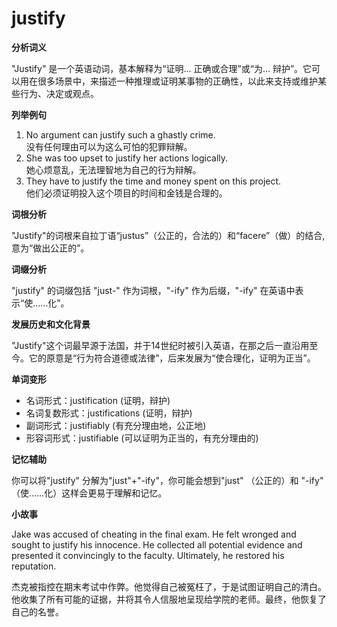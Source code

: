 # justify

**分析词义**

  

"Justify" 是一个英语动词，基本解释为“证明... 正确或合理”或“为... 辩护”。它可以用在很多场景中，来描述一种推理或证明某事物的正确性，以此来支持或维护某些行为、决定或观点。

  

**列举例句**

  

1.  No argument can justify such a ghastly crime.  
    没有任何理由可以为这么可怕的犯罪辩解。
2.  She was too upset to justify her actions logically.  
    她心烦意乱，无法理智地为自己的行为辩解。
3.  They have to justify the time and money spent on this project.  
    他们必须证明投入这个项目的时间和金钱是合理的。

  

**词根分析**

  

"Justify"的词根来自拉丁语“justus”（公正的，合法的）和“facere”（做）的结合,意为“做出公正的”。

  

**词缀分析**

  

"justify" 的词缀包括 "just-" 作为词根，"-ify" 作为后缀，"-ify" 在英语中表示“使……化”。

  

**发展历史和文化背景**

  

"Justify"这个词最早源于法国，并于14世纪时被引入英语，在那之后一直沿用至今。它的原意是“行为符合道德或法律”，后来发展为“使合理化，证明为正当”。

  

**单词变形**

  

*   名词形式：justification (证明，辩护)
*   名词复数形式：justifications (证明，辩护)
*   副词形式：justifiably (有充分理由地，公正地)
*   形容词形式：justifiable (可以证明为正当的，有充分理由的)

  

**记忆辅助**

  

你可以将"justify" 分解为"just"+"-ify"，你可能会想到"just" （公正的）和 "-ify" （使……化）这样会更易于理解和记忆。

  

**小故事**

  

Jake was accused of cheating in the final exam. He felt wronged and sought to justify his innocence. He collected all potential evidence and presented it convincingly to the faculty. Ultimately, he restored his reputation.

  

杰克被指控在期末考试中作弊。他觉得自己被冤枉了，于是试图证明自己的清白。他收集了所有可能的证据，并将其令人信服地呈现给学院的老师。最终，他恢复了自己的名誉。
